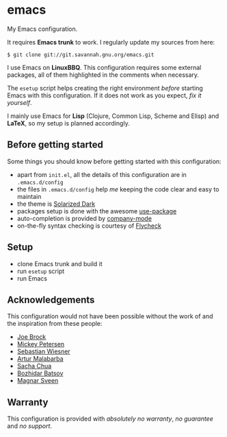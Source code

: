 emacs
=====

My Emacs configuration.

It requires **Emacs trunk** to work. I regularly update my sources from here:
```console
$ git clone git://git.savannah.gnu.org/emacs.git
```

I use Emacs on **LinuxBBQ**. This configuration requires some external packages, all of them highlighted in the comments when necessary.

The ```esetup``` script helps creating the right environment *before* starting Emacs with this configuration. If it does not work as you expect, *fix it yourself*.

I mainly use Emacs for **Lisp** (Clojure, Common Lisp, Scheme and Elisp) and **LaTeX**, so my setup is planned accordingly.

Before getting started
----------------------
Some things you should know before getting started with this configuration:
- apart from ```init.el```, all the details of this configuration are in ```.emacs.d/config```
- the files in ```.emacs.d/config``` help *me* keeping the code clear and easy to maintain
- the theme is [Solarized Dark](https://github.com/bbatsov/solarized-emacs)
- packages setup is done with the awesome [use-package](https://github.com/jwiegley/use-package)
- auto-completion is provided by [company-mode](http://company-mode.github.io/)
- on-the-fly syntax checking is courtesy of [Flycheck](https://flycheck.readthedocs.org/)

Setup
-----
- clone Emacs trunk and build it
- run ```esetup``` script
- run Emacs

Acknowledgements
----------------
This configuration would not have been possible without the work of and the inspiration from these people:
- [Joe Brock](https://github.com/DebianJoe)
- [Mickey Petersen](https://github.com/mickeynp)
- [Sebastian Wiesner](https://github.com/lunaryorn)
- [Artur Malabarba](https://github.com/Bruce-Connor)
- [Sacha Chua](https://github.com/sachac)
- [Bozhidar Batsov](https://github.com/bbatsov)
- [Magnar Sveen](https://github.com/magnars)

Warranty
--------
This configuration is provided with *absolutely no warranty*, *no guarantee* and *no support*.
